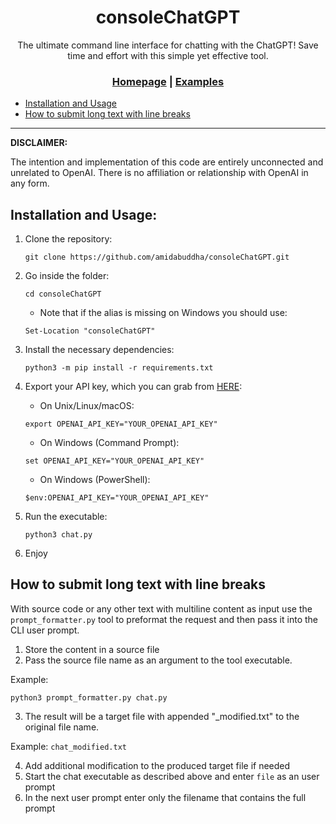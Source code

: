 <div align="center">

# consoleChatGPT

The ultimate command line interface for chatting with the ChatGPT! Save time and effort with this simple yet effective tool.

<h3>

[Homepage](https://github.com/amidabuddha/consoleChatGPT) | [Examples](/examples)

</h3>

</div>

- [Installation and Usage](#installation-and-usage)
- [How to submit long text with line breaks](#how-to-submit-long-text-with-line-breaks)
  
---

**DISCLAIMER:**

The intention and implementation of this code are entirely unconnected and unrelated to OpenAI. There is no affiliation or relationship with OpenAI in any form.

## Installation and Usage:

1. Clone the repository:

   ```shell
   git clone https://github.com/amidabuddha/consoleChatGPT.git
   ```

2. Go inside the folder:

   ```shell
   cd consoleChatGPT
   ```

   - Note that if the alias is missing on Windows you should use:

   ```shell
   Set-Location "consoleChatGPT"
   ```

3. Install the necessary dependencies:

   ```shell
   python3 -m pip install -r requirements.txt
   ```

4. Export your API key, which you can grab from [HERE](https://platform.openai.com/account/api-keys):

   - On Unix/Linux/macOS:

   ```shell
   export OPENAI_API_KEY="YOUR_OPENAI_API_KEY"
   ```

   - On Windows (Command Prompt):

   ```shell
   set OPENAI_API_KEY="YOUR_OPENAI_API_KEY"
   ```

   - On Windows (PowerShell):

   ```shell
   $env:OPENAI_API_KEY="YOUR_OPENAI_API_KEY"
   ```

5. Run the executable:

   ```shell
   python3 chat.py
   ```

6. Enjoy

## How to submit long text with line breaks

With source code or any other text with multiline content as input use the `prompt_formatter.py` tool to preformat the request and then pass it into the CLI user prompt.

1. Store the content in a source file
2. Pass the source file name as an argument to the tool executable. 

Example:
   ```shell
   python3 prompt_formatter.py chat.py
   ```
3. The result will be a target file with appended "_modified.txt" to the original file name.

Example: `chat_modified.txt`

4. Add additional modification to the produced target file if needed
5. Start the chat executable as described above and enter `file` as an user prompt
6. In the next user prompt enter only the filename that contains the full prompt